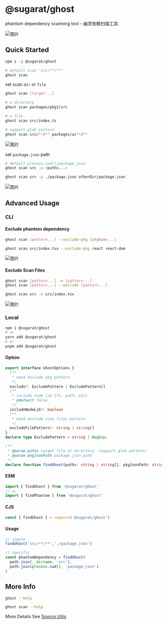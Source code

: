 # @sugarat/ghost

phantom dependency scanning tool - 幽灵依赖扫描工具

![图片](https://img.cdn.sugarat.top/mdImg/MTY2OTQ1MzI3OTg4Nw==669453279887)

## Quick Started
```sh
npm i -g @sugarat/ghost
```

```sh
# default scan "src/**/**"
ghost scan
```

set scan `dir` or `file`
```sh
ghost scan [target...]

# a directory
ghost scan packages/pkg1/src

# a file
ghost scan src/index.ts

# support glob pattern
ghost scan src/**/** packages/a/**/**
```

![图片](https://img.cdn.sugarat.top/mdImg/MTY2OTQ1NDEyMDUyOA==669454120528)

set `package.json` path

```sh
# default process.cwd()/package.json
ghost scan src -p <paths...>

ghost scan src -p ./package.json otherDir/package.json
```

![图片](https://img.cdn.sugarat.top/mdImg/MTY2OTQ2NjQ2OTk3OA==669466469978)

## Advanced Usage
### CLI
#### Exclude phantom dependency
```sh
ghost scan [pattern...] --exclude-pkg [pkgName...]

ghost scan src/index.tsx --exclude-pkg react react-dom
```

![图片](https://img.cdn.sugarat.top/mdImg/MTY2OTQ1NDc5MjYwNQ==669454792605)
#### Exclude Scan Files
```sh
ghost scan [pattern...] -e [pattern...]
ghost scan [pattern...] --exclude [pattern...]

ghost scan src -e src/index.tsx
```

![图片](https://img.cdn.sugarat.top/mdImg/MTY2OTQ1NTAyNDY0OA==669455024648)

### Local
```sh
npm i @sugarat/ghost
# or
yarn add @sugarat/ghost
# or
pnpm add @sugarat/ghost
```

#### Option
```ts
export interface GhostOptions {
  /**
   * need exclude pkg pattern
   */
  exclude?: ExcludePattern | ExcludePattern[]
  /**
   * include node lib {fs, path, etc}
   * @default false
   */
  includeNodeLib?: boolean
  /**
   * need exclude scan files pattern
   */
  excludeFilePattern?: string | string[]
}
declare type ExcludePattern = string | RegExp;

/**
 * @param paths target file or directory （support glob pattern）
 * @param pkgJsonPath package.json path
 */
declare function findGhost(paths: string | string[], pkgJsonPath: string, options?: GhostOptions): string[];
```

#### ESM
```ts
import { findGhost } from '@sugarat/ghost'
// or
import { findPhantom } from '@sugarat/ghost'
```
#### CJS
```ts
const { findGhost } = require('@sugarat/ghost')
```

#### Usage
```ts
// simple
findGhost('src/**/**','./package.json')

// specific 
const phantomDependency = findGhost(
  path.join(__dirname, 'src'),
  path.join(process.cwd(), 'package.json')
)
```

## More Info
```sh
ghost --help

ghost scan --help
```

More Details See [Source Utils](./src/util/index.ts)